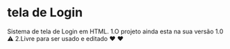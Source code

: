 # tela de Login
Sistema de tela de Login em HTML. 
1.O projeto ainda esta na sua versão 1.0 ⚠️
2.Livre para ser usado e editado ❤️ ❤️ 
